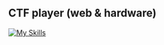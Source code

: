## CTF player (web & hardware)

[![My Skills](https://skillicons.dev/icons?i=py,php,js,c,cpp,java)](https://skillicons.dev)
